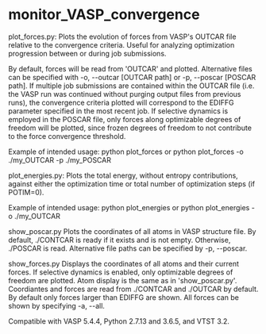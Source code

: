 # monitor_VASP_convergence
plot_forces.py:
Plots the evolution of forces from VASP's OUTCAR file relative to the convergence criteria. Useful for analyzing optimization progression between or during job submissions.

By default, forces will be read from 'OUTCAR' and plotted. Alternative files can be specified with -o, --outcar [OUTCAR path] or -p, --poscar [POSCAR path]. If multiple job submissions are contained within the OUTCAR file (i.e. the VASP run was continued without purging output files from previous runs), the convergence criteria plotted will correspond to the EDIFFG parameter specified in the most recent job. If selective dynamics is employed in the POSCAR file, only forces along optimizable degrees of freedom will be plotted, since frozen degrees of freedom to not contribute to the force convergence threshold.

Example of intended usage: python plot_forces or python plot_forces -o ./my_OUTCAR -p ./my_POSCAR

plot_energies.py:
Plots the total energy, without entropy contributions, against either the optimization time or total number of optimization steps (if POTIM=0).

Example of intended usage: python plot_energies or python plot_energies -o ./my_OUTCAR

show_poscar.py
Plots the coordinates of all atoms in VASP structure file. By default, ./CONTCAR is ready if it exists and is not empty. Otherwise, ./POSCAR is read. Alternative file paths can be specified by -p, --poscar.

show_forces.py
Displays the coordinates of all atoms and their current forces. If selective dynamics is enabled, only optimizable degrees of freedom are plotted. Atom display is the same as in 'show_poscar.py'. Coordiantes and forces are read from ./CONTCAR and ./OUTCAR by default. By default only forces larger than EDIFFG are shown. All forces can be shown by specifying -a, --all.


Compatible with VASP 5.4.4, Python 2.7.13 and 3.6.5, and VTST 3.2.
